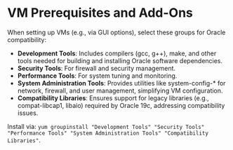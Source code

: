 # VM Prerequisites and Add-Ons

When setting up VMs (e.g., via GUI options), select these groups for Oracle compatibility:

- **Development Tools**: Includes compilers (gcc, g++), make, and other tools needed for building and installing Oracle software dependencies.
- **Security Tools**: For firewall and security management.
- **Performance Tools**: For system tuning and monitoring.
- **System Administration Tools**: Provides utilities like system-config-* for network, firewall, and user management, simplifying VM configuration.
- **Compatibility Libraries**: Ensures support for legacy libraries (e.g., compat-libcap1, libaio) required by Oracle 19c, addressing compatibility issues.

Install via: `yum groupinstall "Development Tools" "Security Tools" "Performance Tools" "System Administration Tools" "Compatibility Libraries"`.
